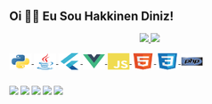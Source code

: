 ## Oi 🤙🏾 Eu Sou Hakkinen Diniz!

<div align="center">
  <a href="https://github.com/DiniZ44">
  <img height="180em" src="https://github-readme-stats.vercel.app/api?username=DiniZ44&show_icons=true&theme=github_dark&include_all_commits=true&count_private=true"/>
  <img height="180em" src="https://github-readme-stats.vercel.app/api/top-langs/?username=DiniZ44&layout=compact&langs_count=20&theme=github_dark&count_private=true"/>
</div>

<div style="display: inline_block"><br>
  <img align="center" alt="DiniZ44-Python" height="30" width="40" src="https://raw.githubusercontent.com/devicons/devicon/master/icons/python/python-original.svg">
  <img align="center" alt="DiniZ44-Java" height="30" width="40" src="https://raw.githubusercontent.com/devicons/devicon/master/icons/java/java-original.svg">
  <img align="center" alt="DiniZ44-Flutter" height="30" width="40" src="https://raw.githubusercontent.com/devicons/devicon/master/icons/flutter/flutter-original.svg">
  <img align="center" alt="DiniZ44-Vue" height="30" width="40" src="https://raw.githubusercontent.com/devicons/devicon/master/icons/vuejs/vuejs-original.svg">
  <img align="center" alt="DiniZ44-Js" height="30" width="40" src="https://raw.githubusercontent.com/devicons/devicon/master/icons/javascript/javascript-plain.svg">
  <img align="center" alt="DiniZ44-HTML" height="30" width="40" src="https://raw.githubusercontent.com/devicons/devicon/master/icons/html5/html5-original.svg">
  <img align="center" alt="DiniZ44-CSS" height="30" width="40" src="https://raw.githubusercontent.com/devicons/devicon/master/icons/css3/css3-original.svg">
  <img align="center" alt="DiniZ44-PHP" height="30" width="40" src="https://raw.githubusercontent.com/devicons/devicon/master/icons/php/php-original.svg">
</div>
  
##
  
 <a href="https://www.linkedin.com/in/hakkinen-diniz" target="_blank"><img src="https://img.shields.io/badge/-LinkedIn-%230077B5?style=for-the-badge&logo=linkedin&logoColor=white" target="_blank"></a> 
  <a href="https://instagram.com/hakkinen.diniz" target="_blank"><img src="https://img.shields.io/badge/-Instagram-%23E4405F?style=for-the-badge&logo=instagram&logoColor=white" target="_blank"></a>
 	<a href="https://www.twitch.tv/Hakkini" target="_blank"><img src="https://img.shields.io/badge/Twitch-9146FF?style=for-the-badge&logo=twitch&logoColor=white" target="_blank"></a>
  <a href="https://steamcommunity.com/id/d1niz/" target="_blank"><img src="https://img.shields.io/badge/Steam-000000?style=for-the-badge&logo=steam&logoColor=white" target="_blank"></a>
  <a href = "mailto:santoshakkinen7@gmail.com"><img src="https://img.shields.io/badge/-Gmail-%23333?style=for-the-badge&logo=gmail&logoColor=white" target="_blank"></a>
